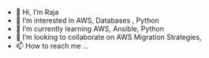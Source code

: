- 👋 Hi, I’m Raja
- 👀 I’m interested in AWS, Databases , Python
- 🌱 I’m currently learning AWS, Ansible, Python
- 💞️ I’m looking to collaborate on AWS Migration Strategies, 
- 📫 How to reach me ...

<!---
Raja9332/Raja9332 is a ✨ special ✨ repository because its `README.md` (this file) appears on your GitHub profile.
You can click the Preview link to take a look at your changes.
--->
